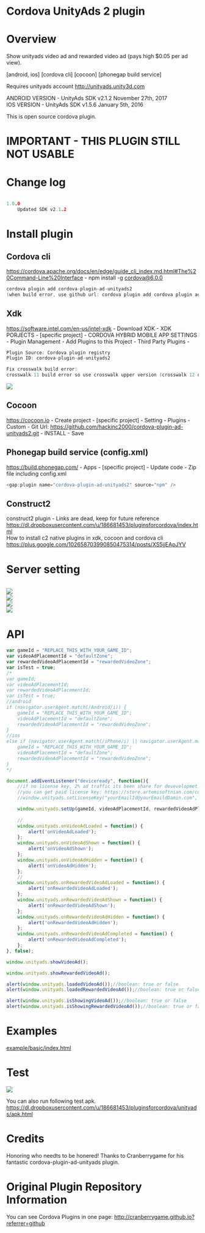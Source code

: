Cordova UnityAds 2 plugin
====================
# Overview #
Show unityads video ad and rewarded video ad (pays high $0.05 per ad view).

[android, ios] [cordova cli] [cocoon] [phonegap build service]

Requires unityads account http://unityads.unity3d.com

ANDROID VERSION - UnityAds SDK v2.1.2 November 27th, 2017<br>
IOS VERSION - UnityAds SDK v1.5.6 January 5th, 2016

This is open source cordova plugin.

# IMPORTANT - THIS PLUGIN STILL NOT USABLE #

# Change log #
```c

1.0.0
	Updated SDK v2.1.2
```

# Install plugin #

## Cordova cli ##
https://cordova.apache.org/docs/en/edge/guide_cli_index.md.html#The%20Command-Line%20Interface - npm install -g cordova@6.0.0
```c
cordova plugin add cordova-plugin-ad-unityads2
(when build error, use github url: cordova plugin add cordova plugin add https://github.com/hackinc2000/cordova-plugin-ad-unityads2)
```

## Xdk ##
https://software.intel.com/en-us/intel-xdk - Download XDK - XDK PORJECTS - [specific project] - CORDOVA HYBRID MOBILE APP SETTINGS - Plugin Management - Add Plugins to this Project - Third Party Plugins -
```c
Plugin Source: Cordova plugin registry
Plugin ID: cordova-plugin-ad-unityads2
```

```c
Fix crosswalk build error:
crosswalk 11 build error so use crosswalk upper version (crosswalk 12 or 14)
```
<img src="https://raw.githubusercontent.com/hackinc2000/cordova-plugin-ad-unityads2/master/doc/fix_crosswalk_build_error.png"><br>

## Cocoon ##
https://cocoon.io - Create project - [specific project] - Setting - Plugins - Custom - Git Url: https://github.com/hackinc2000/cordova-plugin-ad-unityads2.git - INSTALL - Save<br>

## Phonegap build service (config.xml) ##
https://build.phonegap.com/ - Apps - [specific project] - Update code - Zip file including config.xml
```c
<gap:plugin name="cordova-plugin-ad-unityads2" source="npm" />
```

## Construct2 ##
construct2 plugin - Links are dead, keep for future reference<br>
https://dl.dropboxusercontent.com/u/186681453/pluginsforcordova/index.html<br>
How to install c2 native plugins in xdk, cocoon and cordova cli<br>
https://plus.google.com/102658703990850475314/posts/XS5jjEApJYV

# Server setting #
```c
```

<img src="https://raw.githubusercontent.com/hackinc2000/cordova-plugin-ad-unityads2/master/doc/gameId1.png"><br>
<img src="https://raw.githubusercontent.com/hackinc2000/cordova-plugin-ad-unityads2/master/doc/gameId2.png"><br>
<img src="https://raw.githubusercontent.com/hackinc2000/cordova-plugin-ad-unityads2/master/doc/gameId3.png"><br>
<img src="https://raw.githubusercontent.com/hackinc2000/cordova-plugin-ad-unityads2/master/doc/gameId4.png">

# API #
```javascript
var gameId = "REPLACE_THIS_WITH_YOUR_GAME_ID";
var videoAdPlacementId = "defaultZone";
var rewardedVideoAdPlacementId = "rewardedVideoZone";
var isTest = true;
/*
var gameId;
var videoAdPlacementId;
var rewardedVideoAdPlacementId;
var isTest = true;
//android
if (navigator.userAgent.match(/Android/i)) {
	gameId = "REPLACE_THIS_WITH_YOUR_GAME_ID";
	videoAdPlacementId = "defaultZone";
	rewardedVideoAdPlacementId = "rewardedVideoZone";
}
//ios
else if (navigator.userAgent.match(/iPhone/i) || navigator.userAgent.match(/iPad/i)) {
	gameId = "REPLACE_THIS_WITH_YOUR_GAME_ID";
	videoAdPlacementId = "defaultZone";
	rewardedVideoAdPlacementId = "rewardedVideoZone";
}
*/

document.addEventListener("deviceready", function(){
	//if no license key, 2% ad traffic its been share for devevelopmet support.
	//you can get paid license key: https://store.artemisoftnian.com/cordova_plugin_paid_license
	//window.unityads.setLicenseKey("yourEmailId@yourEmaildDamin.com", "yourLicenseKey");

	window.unityads.setUp(gameId, videoAdPlacementId, rewardedVideoAdPlacementId, isTest);
	
	//
	window.unityads.onVideoAdLoaded = function() {
		alert('onVideoAdLoaded');
	};	
	window.unityads.onVideoAdShown = function() {
		alert('onVideoAdShown');
	};
	window.unityads.onVideoAdHidden = function() {
		alert('onVideoAdHidden');
	};
	//
	window.unityads.onRewardedVideoAdLoaded = function() {
		alert('onRewardedVideoAdLoaded');
	};	
	window.unityads.onRewardedVideoAdShown = function() {
		alert('onRewardedVideoAdShown');
	};
	window.unityads.onRewardedVideoAdHidden = function() {
		alert('onRewardedVideoAdHidden');
	};	
	window.unityads.onRewardedVideoAdCompleted = function() {
		alert('onRewardedVideoAdCompleted');
	};
}, false);

window.unityads.showVideoAd();

window.unityads.showRewardedVideoAd();

alert(window.unityads.loadedVideoAd());//boolean: true or false
alert(window.unityads.loadedRewardedVideoAd());//boolean: true or false

alert(window.unityads.isShowingVideoAd());//boolean: true or false
alert(window.unityads.isShowingRewardedVideoAd());//boolean: true or false
```
# Examples #
<a href="https://github.com/hackinc2000/cordova-plugin-ad-unityads2/blob/master/example/basic/index.html">example/basic/index.html</a><br>

# Test #

[![](http://img.youtube.com/vi/L_TgOf-XwDY/0.jpg)](https://www.youtube.com/watch?v=L_TgOf-XwDY&feature=youtu.be "Youtube")

You can also run following test apk.
https://dl.dropboxusercontent.com/u/186681453/pluginsforcordova/unityads/apk.html

# Credits #

 Honoring who needts to be honered! Thanks to Cranberrygame for his fantastic cordova-plugin-ad-unityads plugin.

# Original Plugin Repository Information #
You can see Cordova Plugins in one page: http://cranberrygame.github.io?referrer=github
